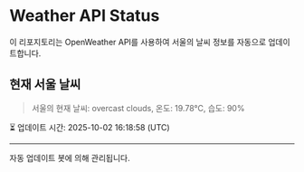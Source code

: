 
# Weather API Status

이 리포지토리는 OpenWeather API를 사용하여 서울의 날씨 정보를 자동으로 업데이트합니다.

## 현재 서울 날씨
> 서울의 현재 날씨: overcast clouds, 온도: 19.78°C, 습도: 90%

⏳ 업데이트 시간: 2025-10-02 16:18:58 (UTC)

---
자동 업데이트 봇에 의해 관리됩니다.
